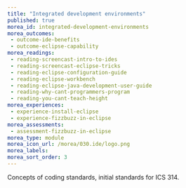 ```yaml
---
title: "Integrated development environments"
published: true
morea_id: integrated-development-environments
morea_outcomes:
 - outcome-ide-benefits
 - outcome-eclipse-capability
morea_readings:
 - reading-screencast-intro-to-ides
 - reading-screencast-eclipse-tricks
 - reading-eclipse-configuration-guide
 - reading-eclipse-workbench
 - reading-eclipse-java-development-user-guide
 - reading-why-cant-programmers-program
 - reading-you-cant-teach-height
morea_experiences:
 - experience-install-eclipse
 - experience-fizzbuzz-in-eclipse
morea_assessments:
 - assessment-fizzbuzz-in-eclipse
morea_type: module
morea_icon_url: /morea/030.ide/logo.png
morea_labels:
morea_sort_order: 3
---
```


Concepts of coding standards, initial standards for ICS 314. 



